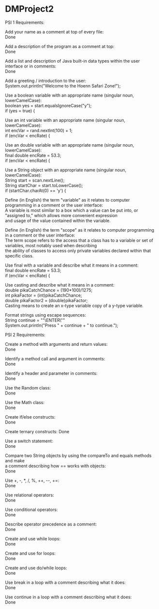 # DMProject2  

PSI 1 Requirements:  

Add your name as a comment at top of every file:  
  Done  

Add a description of the program as a comment at top:  
  Done  

Add a list and description of Java built-in data types within the user interface or in comments:  
  Done  

Add a greeting / introduction to the user:  
  System.out.println("Welcome to the Hoenn Safari Zone!");  

Use a boolean variable with an appropriate name  (singular noun, lowerCamelCase):  
  boolean yes = start.equalsIgnoreCase("y");  
  if (yes = true) {  

Use an int variable with an appropriate name (singular noun, lowerCamelCase):  
  int encVar = rand.nextInt(100) + 1;  
  if (encVar < encRate) {  

Use an double variable with an appropriate name (singular noun, lowerCamelCase):  
  final double encRate = 53.3;  
  if (encVar < encRate) {  

Use a String object with an appropriate name (singular noun, lowerCamelCase):  
  String start = scan.nextLine();  
  String startChar = start.toLowerCase();  
  if (startChar.charAt(0) == 'y') {  

Define (in English) the term "variable" as it relates to computer programming in a comment or the user interface:  
  A variable is most similar to a box which a value can be put into, or "assigned to," which allows more convenient expression  
  and usage of the value contained within the variable.  

Define (in English) the term "scope" as it relates to computer programming in a comment or the user interface:  
  The term scope refers to the access that a class has to a variable or set of variables, most notably used when describing  
  the ability of classes to access only private variables declared within that specific class.  

Use final with a variable and describe what it means in a comment:  
  final double encRate = 53.3;  
  if (encVar < encRate) {  

Use casting and describe what it means in a comment:  
    double pikaCatchChance = (190*100)/1275;  
    int pikaFactor = (int)pikaCatchChance;  
    double pikaFactor2 = (double)pikaFactor;  
    Casting means to create an x-type variable copy of a y-type variable.  

Format strings using escape sequences:  
  String continue = "\"\\ENTER\\\""  
  System.out.println("Press " + continue + " to continue.");  
  
  
PSI 2 Requirements:  

Create a method with arguments and return values:  
Done  

Identify a method call and argument in comments:  
Done  

Identify a header and parameter in comments:  
Done  

Use the Random class:  
Done  

Use the Math class:  
Done  

Create if/else constructs:  
Done  

Create ternary constructs:
Done  

Use a switch statement:  
Done  

Compare two String objects by using the compareTo and equals methods and make  
a comment describing how == works with objects:  
Done  

Use +, -, *, /, %, ++, --, +=:  
Done  

Use relational operators:  
Done  

Use conditional operators:  
Done  

Describe operator precedence as a comment:  
Done  

Create and use while loops:  
Done  

Create and use for loops:  
Done  

Create and use do/while loops:  
Done  

Use break in a loop with a comment describing what it does:  
Done  

Use continue in a loop with a comment describing what it does:  
Done
